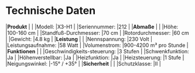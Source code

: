 ﻿# Technische Daten


|**Produkt** | |
|Modell: |X3-H1 |
|Seriennummer: |212 |
|**Abmaße** | |
|Höhe: |100-160 cm |
|Standfuß-Durchmesser: |70 cm |
|Rotordurchmesser: |60 cm |
|Gewicht: |4.8 kg |
|**Leistung** | |
|Nennspannung: |230 Volt |
|Leistungsaufnahme: |58 Watt |
|Volumenstrom: |900-4200 m³ pro Stunde |
|**Funktionen** | |
|Geschwindigkeits-steuerung: |3 Stufen |
|Schwenkfunktion: |Ja |
|Höhenverstellbar: |Ja |
|Heizfunktion: |Ja |
|Heizsteuerung: |1 Stufe |
|Neigungswinkel: |-15° / +35° |
|**Sicherheit** | |
|Schutzklasse: |II |